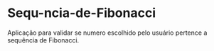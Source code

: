 # Sequ-ncia-de-Fibonacci
Aplicação para validar se numero escolhido pelo usuário pertence a sequência de Fibonacci.
